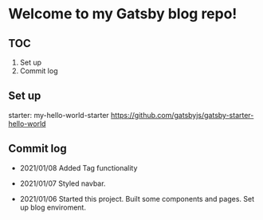 # Welcome to my Gatsby blog repo!

## TOC

1. Set up
2. Commit log

## Set up

starter: my-hello-world-starter https://github.com/gatsbyjs/gatsby-starter-hello-world

## Commit log

- 2021/01/08
  Added Tag functionality

- 2021/01/07
  Styled navbar.

- 2021/01/06
  Started this project. Built some components and pages. Set up blog enviroment.
